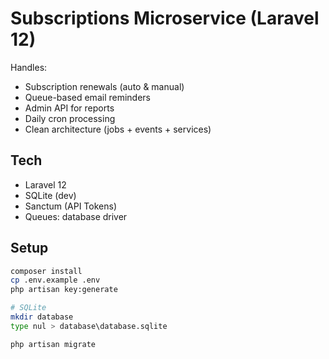 # Subscriptions Microservice (Laravel 12)

Handles:
- Subscription renewals (auto & manual)
- Queue-based email reminders
- Admin API for reports
- Daily cron processing
- Clean architecture (jobs + events + services)

## Tech
- Laravel 12
- SQLite (dev)
- Sanctum (API Tokens)
- Queues: database driver

## Setup
```bash
composer install
cp .env.example .env
php artisan key:generate

# SQLite
mkdir database
type nul > database\database.sqlite

php artisan migrate
